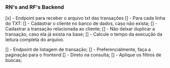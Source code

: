 ### RN's and RF's Backend
[x] - Endpoint para receber o arquivo txt das transações
[] - Para cada linha do TXT:
  [] - Cadastrar o cliente no banco de dados, caso não exista;
  [] - Cadastrar a transação relacionada ao cliente;
  [] - Não deixar duplicar a transação, caso ela já exista na base;
  [] - Calcule o tempo da execução da leitura completa do arquivo.

[] - Endpoint de listagem de transação;
[] - Preferencialmente, faça a paginação para o frontend 
[] - Direto na consulta;
[] - Aplique os filtros de buscas;
